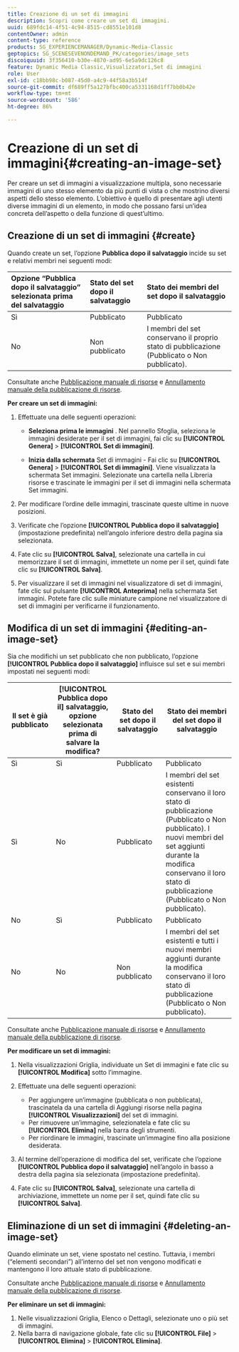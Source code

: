 ```yaml
---
title: Creazione di un set di immagini
description: Scopri come creare un set di immagini.
uuid: 689fdc14-4f51-4c94-8515-cd8551e101d8
contentOwner: admin
content-type: reference
products: SG_EXPERIENCEMANAGER/Dynamic-Media-Classic
geptopics: SG_SCENESEVENONDEMAND_PK/categories/image_sets
discoiquuid: 3f356410-b30e-4870-ad95-6e5a9dc126c8
feature: Dynamic Media Classic,Visualizzatori,Set di immagini
role: User
exl-id: c18bb98c-b087-45d0-a4c9-44f58a3b514f
source-git-commit: df689ff5a127bfbc400ca5331168d1ff7bb0b42e
workflow-type: tm+mt
source-wordcount: '586'
ht-degree: 86%

---
```


# Creazione di un set di immagini{#creating-an-image-set}

Per creare un set di immagini a visualizzazione multipla, sono necessarie immagini di uno stesso elemento da più punti di vista o che mostrino diversi aspetti dello stesso elemento. L’obiettivo è quello di presentare agli utenti diverse immagini di un elemento, in modo che possano farsi un’idea concreta dell’aspetto o della funzione di quest’ultimo.

## Creazione di un set di immagini {#create}

Quando create un set, l’opzione **Pubblica dopo il salvataggio** incide su set e relativi membri nei seguenti modi:

| Opzione “Pubblica dopo il salvataggio” selezionata prima del salvataggio | Stato del set dopo il salvataggio | Stato dei membri del set dopo il salvataggio |
|:--- |:--- |:--- |
| Sì | Pubblicato | Pubblicato |
| No | Non pubblicato | I membri del set conservano il proprio stato di pubblicazione (Pubblicato o Non pubblicato). |

Consultate anche [Pubblicazione manuale di risorse](publishing-files.md#manually_publishing_assets) e [Annullamento manuale della pubblicazione di risorse](publishing-files.md#manually_unpublishing_assets).

**Per creare un set di immagini:**

1. Effettuate una delle seguenti operazioni:

   * **Seleziona prima le immagini** . Nel pannello Sfoglia, seleziona le immagini desiderate per il set di immagini, fai clic su  **[!UICONTROL Genera]**  >  **[!UICONTROL Set di immagini]**.

   * **Inizia dalla schermata**  Set di immagini - Fai clic su  **[!UICONTROL Genera]**  >  **[!UICONTROL Set di immagini]**. Viene visualizzata la schermata Set immagini. Selezionate una cartella nella Libreria risorse e trascinate le immagini per il set di immagini nella schermata Set immagini.

1. Per modificare l’ordine delle immagini, trascinate queste ultime in nuove posizioni.
1. Verificate che l’opzione **[!UICONTROL Pubblica dopo il salvataggio]** (impostazione predefinita) nell’angolo inferiore destro della pagina sia selezionata.
1. Fate clic su **[!UICONTROL Salva]**, selezionate una cartella in cui memorizzare il set di immagini, immettete un nome per il set, quindi fate clic su **[!UICONTROL Salva]**.
1. Per visualizzare il set di immagini nel visualizzatore di set di immagini, fate clic sul pulsante **[!UICONTROL Anteprima]** nella schermata Set immagini. Potete fare clic sulle miniature campione nel visualizzatore di set di immagini per verificarne il funzionamento.

## Modifica di un set di immagini {#editing-an-image-set}

Sia che modifichi un set pubblicato che non pubblicato, l’opzione **[!UICONTROL Pubblica dopo il salvataggio]** influisce sul set e sui membri impostati nei seguenti modi:

| Il set è già pubblicato | **[!UICONTROL Pubblica dopo il]** salvataggio, opzione selezionata prima di salvare la modifica? | Stato del set dopo il salvataggio | Stato dei membri del set dopo il salvataggio |
|--- |--- |--- |--- |
| Sì | Sì | Pubblicato | Pubblicato |
| Sì | No | Pubblicato | I membri del set esistenti conservano il loro stato di pubblicazione (Pubblicato o Non pubblicato). I nuovi membri del set aggiunti durante la modifica conservano il loro stato di pubblicazione (Pubblicato o Non pubblicato). |
| No | Sì | Pubblicato | Pubblicato |
| No | No | Non pubblicato | I membri del set esistenti e tutti i nuovi membri aggiunti durante la modifica conservano il loro stato di pubblicazione (Pubblicato o Non pubblicato). |

Consultate anche [Pubblicazione manuale di risorse](publishing-files.md#manually_publishing_assets) e [Annullamento manuale della pubblicazione di risorse](publishing-files.md#manually_unpublishing_assets).

**Per modificare un set di immagini:**

1. Nella visualizzazioni Griglia, individuate un Set di immagini e fate clic su **[!UICONTROL Modifica]** sotto l’immagine.
1. Effettuate una delle seguenti operazioni:

   * Per aggiungere un’immagine (pubblicata o non pubblicata), trascinatela da una cartella di Aggiungi risorse nella pagina **[!UICONTROL Visualizzazioni]** del set di immagini.
   * Per rimuovere un’immagine, selezionatela e fate clic su **[!UICONTROL Elimina]** nella barra degli strumenti.
   * Per riordinare le immagini, trascinate un’immagine fino alla posizione desiderata.

1. Al termine dell’operazione di modifica del set, verificate che l’opzione **[!UICONTROL Pubblica dopo il salvataggio]** nell’angolo in basso a destra della pagina sia selezionata (impostazione predefinita).
1. Fate clic su **[!UICONTROL Salva]**, selezionate una cartella di archiviazione, immettete un nome per il set, quindi fate clic su **[!UICONTROL Salva]**.

## Eliminazione di un set di immagini {#deleting-an-image-set}

Quando eliminate un set, viene spostato nel cestino. Tuttavia, i membri (“elementi secondari”) all’interno del set non vengono modificati e mantengono il loro attuale stato di pubblicazione.

Consultate anche [Pubblicazione manuale di risorse](publishing-files.md#manually_publishing_assets) e [Annullamento manuale della pubblicazione di risorse](publishing-files.md#manually_unpublishing_assets).

**Per eliminare un set di immagini:**

1. Nelle visualizzazioni Griglia, Elenco o Dettagli, selezionate uno o più set di immagini.
1. Nella barra di navigazione globale, fate clic su **[!UICONTROL File]** > **[!UICONTROL Elimina]** > **[!UICONTROL Elimina]**.
